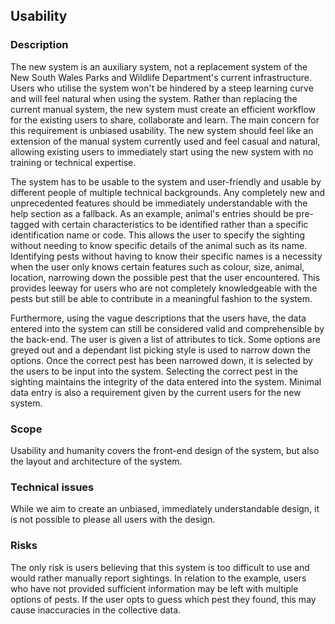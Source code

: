## Usability

### Description

The new system is an auxiliary system, not a replacement system of the New South Wales Parks and Wildlife Department's current infrastructure. Users who utilise the system won't be hindered by a steep learning curve and will feel natural when using the system. Rather than replacing the current manual system, the new system must create an efficient workflow for the existing users to share, collaborate and learn. The main concern for this requirement is unbiased usability. The new system should feel like an extension of the manual system currently used and feel casual and natural, allowing existing users to immediately start using the new system with no training or technical expertise.

The system has to be usable to the system and user-friendly and usable by different people of multiple technical backgrounds. Any completely new and unprecedented features should be immediately understandable with the help section as a fallback. As an example, animal's entries should be pre-tagged with certain characteristics to be identified rather than a specific identification name or code. This allows the user to specify the sighting without needing to know specific details of the animal such as its name. Identifying pests without having to know their specific names is a necessity when the user only knows certain features such as colour, size, animal, location, narrowing down the possible pest that the user encountered. This provides leeway for users who are not completely knowledgeable with the pests but still be able to contribute in a meaningful fashion to the system.

Furthermore, using the vague descriptions that the users have, the data entered into the system can still be considered valid and comprehensible by the back-end. The user is given a list of attributes to tick. Some options are greyed out and a dependant list picking style is used to narrow down the options. Once the correct pest has been narrowed down, it is selected by the users to be input into the system. Selecting the correct pest in the sighting maintains the integrity of the data entered into the system. Minimal data entry is also a requirement given by the current users for the new system. 

### Scope

Usability and humanity covers the front-end design of the system, but also the layout and architecture of the system.

### Technical issues

While we aim to create an unbiased, immediately understandable design, it is not possible to please all users with the design.

### Risks

The only risk is users believing that this system is too difficult to use and would rather manually report sightings. In relation to the example, users who have not provided sufficient information may be left with multiple options of pests. If the user opts to guess which pest they found, this may cause inaccuracies in the collective data.